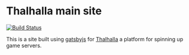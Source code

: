 # Thalhalla main site

[![Build Status](https://travis-ci.org/Thalhalla/thalhalla.github.io.svg?branch=gatsby)](https://travis-ci.org/Thalhalla/thalhalla.github.io)

This is a site built using [gatsbyjs](https://www.gatsbyjs.org/)
for [Thalhalla](http://thalhalla.com) a platform for spinning up 
game servers.
